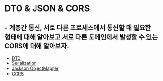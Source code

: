 # DTO & JSON & CORS
## - 계층간 통신, 서로 다른 프로세스에서 통신할 때 필요한 형태에 대해 알아보고 서로 다른 도메인에서 발생할 수 있는 CORS에 대해 알아보자.     

* [DTO](subject3/DTO.md)
* [Serialization](subject3/Serialization.md)
* [Jackson ObjectMapper](subject3/Jackson.md)
* [CORS](subject3/CORS.md)